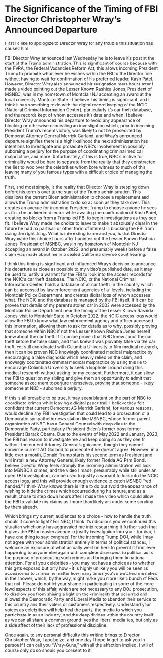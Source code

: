 # The Significance of the Timing of FBI Director Christopher Wray’s Announced Departure

First I’d like to apologize to Director Wray for any trouble this situation has caused him.

FBI Director Wray announced last Wednesday he is to leave his post at the start of the Trump administration. This is significant of course because with the FVRA, the Federal Vacancies Reform Act, this allows incoming President Trump to promote whomever he wishes within the FBI to the Director role without having to wait for confirmation of his preferred leader, Kash Patel. However, Director Wray also announced his resignation mere hours after I made a video pointing out the Lesser Known Rashida Jones, President of MSNBC, was in my hometown of Montclair NJ accepting an award at the local university, Montclair State - I believe this timing is significant, and I think it has something to do with the digital record keeping of the NCIC (National Criminal Information Center), particularly it’s car theft database, and the records kept of whom accesses it’s data and when. I believe Director Wray announced his departure to avoid any appearance of blocking or otherwise concealing an investigation which, prior to incoming President Trump’s recent victory, was likely to not be prosecuted by Democrat Attorney General Merrick Garland, and Wray’s announced departure signifies there is a high likelihood the next administration has intentions to investigate and prosecute NBC’s involvement in possibly suborning a perjury for the purpose of coordinating criminal medical malpractice, and more. Unfortunately, if this is true, NBC’s motive for criminality would be hard to separate from the reality that they constructed the lies to woo over the celebrities whom bore witness to much of this, leaving many of you famous types with a difficult choice of managing the truth.

First, and most simply, is the reality that Director Wray is stepping down before his term is over at the start of the Trump administration. This disallows the current Biden administration to choose a replacement and allows the Trump administration to do so as soon as they take over. This creates an avenue for incoming President Trump to choose anyone he sees as fit to be an interim director while awaiting the confirmation of Kash Patel, creating no blocks from a Trump led FBI to begin investigations as they see fit. I believe Wray made the choice to leave to make it absolutely clear in the future he had no partisan or other form of interest in blocking the FBI from doing the right thing. What is interesting to me and you, is that Director Wray made this choice hours after I pointed out the Lesser Known Rashida Jones, President of MSNBC, was in my hometown of Montclair NJ accepting an award in October 2022, and presumably weeks before a false claim was made about me in a sealed California divorce court hearing.

I think this timing is significant and influenced Wray’s decision to announce his departure as close as possible to my video’s published date, as it may be used to justify a warrant for the FBI to look into the access records for the NCIC’s car theft database. The NCIC, or the National Criminal Information Center, holds a database of all car thefts in the country which can be accessed by law enforcement agencies of all levels, including the Montclair Police Department, and creates digital logs of whom accesses what. The NCIC and the database is managed by the FBI itself. If it can be proven that details of my parent’s stolen car in 2002 were accessed by the Montclair Police Department near the timing of the Lesser Known Rashida Jones’ visit to Montclair State in October 2022, the NCIC access logs would allow the FBI to know what law enforcement agency and officer accessed this information, allowing them to ask for details as to why, possibly proving that someone within NBC if not the Lesser Known Rashida Jones herself knew about the car theft. If it can be proven that NBC knew about the car theft before the false claim, and thus knew it was provably false via the car theft, yet still coordinated with Columbia University to film medical research, then it can be proven NBC knowingly coordinated medical malpractice by encouraging a false diagnosis which heavily relied on the claim, and knowingly coordinated criminal medical malpractice by using this lie to encourage Columbia University to seek a loophole around doing this medical research without asking for my consent. Furthermore, it can allow the FBI to question my sibling and give them an opportunity to admit that someone asked them to perjure themselves, proving that someone - likely someone at NBC - suborned a perjury.

If this is all provable to be true, it may seem blatant on the part of NBC to coordinate crimes while leaving a digital paper trail. I believe they felt confident that current Democrat AG Merrick Garland, for various reasons, would decline any FBI investigation that could lead to a prosecution of a Democratic sympathetic news station like MSNBC, whose former parent organization of NBC has a General Counsel with deep dies to the Democratic Party, particularly President Biden’s former boss former President Barack Obama. Due to the events of May 2022 and January 2023, the FBI has reason to investigate me and keep doing so as they see fit without the current Attorney General’s guidance, though they cannot convince current AG Garland to prosecute if he doesn’t agree. However, in a little over a month, Donald Trump starts his second term as President and will install a new Attorney General, likely former Florida AG Pam Bondi. I believe Director Wray feels strongly the incoming administration will look into MSNBC’s crimes, and the video I made, presumably while still under an open FBI investigation, can be used to justify a warrant to look into the NCIC access logs, and this will provide enough evidence to catch MSNBC “red handed.” I think Wray knows there is little to do but avoid the appearance of wishing to hide the crimes which occurred during his tenure, and as a result, chose to step down hours after I made the video which could allow the FBI to validate my claims as I more than likely am under some scrutiny by them already.

Which brings my current audiences to a choice - how to handle the truth should it come to light? For NBC, I think it’s ridiculous you’ve continued this situation which only has aggravated me into researching it further such that it gives the FBI an easier avenue to justify investigation into you - for that, I have one thing to say: congrats! For the incoming Trump DOJ, while I may not agree with your administration entirely in terms of political stances, I welcome an exposure of what actually went on here to prevent it from ever happening to anyone else again with complete disrespect to politics, as is the purpose of prosecuting such crimes and bringing them to national attention. For all you celebrities - you may not have a choice as to whether this gets exposed but only how - it is highly unlikely you will be seen as accessories to crimes no matter how many times you’ve watched me naked in the shower, which, by the way, might make you more like a bunch of Feds that not. Please do not let your shame in participating in some of the more lewd aspects of this affair, which are not necessary to any DOJ prosecution, to disallow you from shining a light on the criminality that occurred and allowed the Democratic Party and Liberal Media to abandon their service to this country and their voters or customers respectively. Understand your voices as celebrities will help heal the party, the media to which you participate in as an industry, and the deep divides within the country itself as we can all share a common ground: yes the liberal media lies, but only as a side affect of their lack of professional discipline.

Once again, to any personal difficulty this writing brings to Director Christopher Wray, I apologize, and one day I hope to get to ask you in person if I can call you “Wray-Guns,” with all the affection implied. I will of course only do so should you consent to it.
